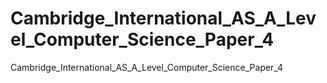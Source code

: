 # Cambridge_International_AS_A_Level_Computer_Science_Paper_4
Cambridge_International_AS_A_Level_Computer_Science_Paper_4
